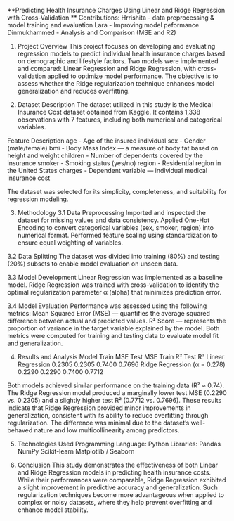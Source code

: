 **Predicting Health Insurance Charges Using Linear and Ridge Regression with Cross-Validation
**
Contributions:
Hrrishita - data preprocessing & model training and evaluation
Lara - Improving model peformance
Dinmukhammed - Analysis and Comparison (MSE and R2)

1. Project Overview
This project focuses on developing and evaluating regression models to predict individual health insurance charges based on demographic and lifestyle factors.
Two models were implemented and compared: Linear Regression and Ridge Regression, with cross-validation applied to optimize model performance.
The objective is to assess whether the Ridge regularization technique enhances model generalization and reduces overfitting.

2. Dataset Description
The dataset utilized in this study is the Medical Insurance Cost dataset obtained from Kaggle.
It contains 1,338 observations with 7 features, including both numerical and categorical variables.

Feature	Description
age -	Age of the insured individual
sex - Gender (male/female)
bmi - Body Mass Index — a measure of body fat based on height and weight
children - Number of dependents covered by the insurance
smoker - Smoking status (yes/no)
region - Residential region in the United States
charges - Dependent variable — individual medical insurance cost

The dataset was selected for its simplicity, completeness, and suitability for regression modeling.

3. Methodology
3.1 Data Preprocessing
Imported and inspected the dataset for missing values and data consistency.
Applied One-Hot Encoding to convert categorical variables (sex, smoker, region) into numerical format.
Performed feature scaling using standardization to ensure equal weighting of variables.

3.2 Data Splitting
The dataset was divided into training (80%) and testing (20%) subsets to enable model evaluation on unseen data.

3.3 Model Development
Linear Regression was implemented as a baseline model.
Ridge Regression was trained with cross-validation to identify the optimal regularization parameter α (alpha) that minimizes prediction error.

3.4 Model Evaluation
Performance was assessed using the following metrics:
Mean Squared Error (MSE) — quantifies the average squared difference between actual and predicted values.
R² Score — represents the proportion of variance in the target variable explained by the model.
Both metrics were computed for training and testing data to evaluate model fit and generalization.

4. Results and Analysis
Model	Train MSE	Test MSE	Train R²	Test R²
Linear Regression	0.2305	0.2305	0.7400	0.7696
Ridge Regression (α = 0.278)	0.2290	0.2290	0.7400	0.7712

Both models achieved similar performance on the training data (R² ≈ 0.74).
The Ridge Regression model produced a marginally lower test MSE (0.2290 vs. 0.2305) and a slightly higher test R² (0.7712 vs. 0.7696).
These results indicate that Ridge Regression provided minor improvements in generalization, consistent with its ability to reduce overfitting through regularization.
The difference was minimal due to the dataset’s well-behaved nature and low multicollinearity among predictors.

5. Technologies Used
Programming Language: Python
Libraries:
Pandas
NumPy
Scikit-learn
Matplotlib / Seaborn

6. Conclusion
This study demonstrates the effectiveness of both Linear and Ridge Regression models in predicting health insurance costs.
While their performances were comparable, Ridge Regression exhibited a slight improvement in predictive accuracy and generalization.
Such regularization techniques become more advantageous when applied to complex or noisy datasets, where they help prevent overfitting and enhance model stability.
